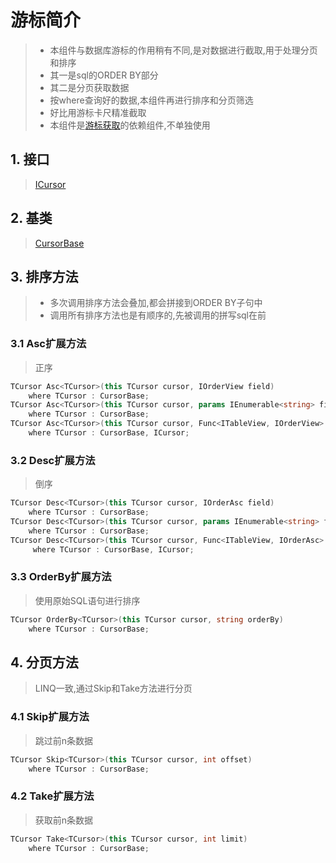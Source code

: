 # 游标简介
>* 本组件与数据库游标的作用稍有不同,是对数据进行截取,用于处理分页和排序
>* 其一是sql的ORDER BY部分
>* 其二是分页获取数据
>* 按where查询好的数据,本组件再进行排序和分页筛选
>* 好比用游标卡尺精准截取
>* 本组件是[游标获取](../select/cursor.md)的依赖组件,不单独使用

## 1. 接口
>[ICursor](/api/ShadowSql.Cursors.ICursor.html)

## 2. 基类
>[CursorBase](/api/ShadowSql.Cursors.CursorBase.html)

## 3. 排序方法
>* 多次调用排序方法会叠加,都会拼接到ORDER BY子句中
>* 调用所有排序方法也是有顺序的,先被调用的拼写sql在前
### 3.1 Asc扩展方法
>正序
```csharp
TCursor Asc<TCursor>(this TCursor cursor, IOrderView field)
    where TCursor : CursorBase;
TCursor Asc<TCursor>(this TCursor cursor, params IEnumerable<string> fieldNames)
    where TCursor : CursorBase;
TCursor Asc<TCursor>(this TCursor cursor, Func<ITableView, IOrderView> select)
    where TCursor : CursorBase, ICursor;
```

### 3.2 Desc扩展方法
>倒序
```csharp
TCursor Desc<TCursor>(this TCursor cursor, IOrderAsc field)
    where TCursor : CursorBase;
TCursor Desc<TCursor>(this TCursor cursor, params IEnumerable<string> fieldNames)
    where TCursor : CursorBase;
TCursor Desc<TCursor>(this TCursor cursor, Func<ITableView, IOrderAsc> select)
     where TCursor : CursorBase, ICursor;
```

### 3.3 OrderBy扩展方法
>使用原始SQL语句进行排序
```csharp
TCursor OrderBy<TCursor>(this TCursor cursor, string orderBy)
    where TCursor : CursorBase;
```

## 4. 分页方法
>LINQ一致,通过Skip和Take方法进行分页
### 4.1 Skip扩展方法
>跳过前n条数据
```csharp
TCursor Skip<TCursor>(this TCursor cursor, int offset)
    where TCursor : CursorBase;
```

### 4.2 Take扩展方法
>获取前n条数据
```csharp
TCursor Take<TCursor>(this TCursor cursor, int limit)
    where TCursor : CursorBase;
```
